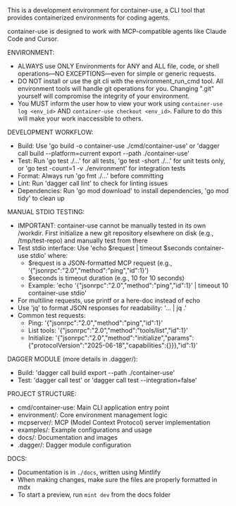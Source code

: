 This is a development environment for container-use, a CLI tool that provides containerized environments for coding agents.

container-use is designed to work with MCP-compatible agents like Claude Code and Cursor.

ENVIRONMENT:

- ALWAYS use ONLY Environments for ANY and ALL file, code, or shell operations—NO EXCEPTIONS—even for simple or generic requests.
- DO NOT install or use the git cli with the environment_run_cmd tool. All environment tools will handle git operations for you. Changing ".git" yourself will compromise the integrity of your environment.
- You MUST inform the user how to view your work using `container-use log <env_id>` AND `container-use checkout <env_id>`. Failure to do this will make your work inaccessible to others.

DEVELOPMENT WORKFLOW:

- Build: Use 'go build -o container-use ./cmd/container-use' or 'dagger call build --platform=current export --path ./container-use'
- Test: Run 'go test ./...' for all tests, 'go test -short ./...' for unit tests only, or 'go test -count=1 -v ./environment' for integration tests
- Format: Always run 'go fmt ./...' before committing
- Lint: Run 'dagger call lint' to check for linting issues
- Dependencies: Run 'go mod download' to install dependencies, 'go mod tidy' to clean up

MANUAL STDIO TESTING:
- IMPORTANT: container-use cannot be manually tested in its own /workdir. First initialize a new git repository elsewhere on disk (e.g., /tmp/test-repo) and manually test from there
- Test stdio interface: Use 'echo $request | timeout $seconds container-use stdio' where:
  - $request is a JSON-formatted MCP request (e.g., '{"jsonrpc":"2.0","method":"ping","id":1}')
  - $seconds is timeout duration (e.g., 10 for 10 seconds)
  - Example: 'echo '{"jsonrpc":"2.0","method":"ping","id":1}' | timeout 10 container-use stdio'
- For multiline requests, use printf or a here-doc instead of echo
- Use 'jq' to format JSON responses for readability: '... | jq .'
- Common test requests:
  - Ping: '{"jsonrpc":"2.0","method":"ping","id":1}'
  - List tools: '{"jsonrpc":"2.0","method":"tools/list","id":1}'
  - Initialize: '{"jsonrpc":"2.0","method":"initialize","params":{"protocolVersion":"2025-06-18","capabilities":{}}},"id":1}'

DAGGER MODULE (more details in .dagger/):

- Build: 'dagger call build export --path ./container-use'
- Test: 'dagger call test' or 'dagger call test --integration=false'

PROJECT STRUCTURE:

- cmd/container-use: Main CLI application entry point
- environment/: Core environment management logic
- mcpserver/: MCP (Model Context Protocol) server implementation
- examples/: Example configurations and usage
- docs/: Documentation and images
- .dagger/: Dagger module configuration

DOCS:

- Documentation is in `./docs`, written using Mintlify
- When making changes, make sure the files are properly formatted in mdx
- To start a preview, run `mint dev` from the docs folder